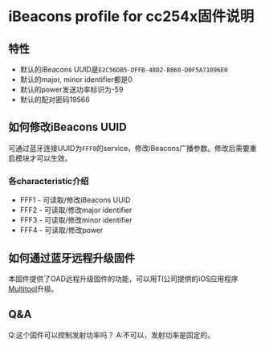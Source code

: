 # iBeacons profile for cc254x固件说明

## 特性

* 默认的iBeacons UUID是```E2C56DB5-DFFB-48D2-B060-D0F5A71096E0```
* 默认的major, minor identifier都是0
* 默认的power发送功率标识为-59
* 默认的配对密码19566

## 如何修改iBeacons UUID

可通过蓝牙连接UUID为```FFF0```的service，修改iBeacons广播参数。修改后需要重启模块才可以生效。

### 各characteristic介绍

* FFF1 - 可读取/修改iBeacons UUID
* FFF2 - 可读取/修改major identifier
* FFF3 - 可读取/修改minor identifier
* FFF4 - 可读取/修改power

## 如何通过蓝牙远程升级固件

本固件提供了OAD远程升级固件的功能，可以用TI公司提供的iOS应用程序[Multitool](https://itunes.apple.com/app/id580494818?mt=8)升级。

## Q&A

Q:这个固件可以控制发射功率吗？
A:不可以，发射功率是固定的。


